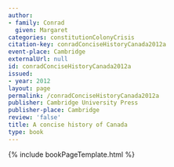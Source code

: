 ```yaml
---
author:
- family: Conrad
  given: Margaret
categories: constitutionColonyCrisis
citation-key: conradConciseHistoryCanada2012a
event-place: Cambridge
externalUrl: null
id: conradConciseHistoryCanada2012a
issued:
- year: 2012
layout: page
permalink: /conradConciseHistoryCanada2012a
publisher: Cambridge University Press
publisher-place: Cambridge
review: 'false'
title: A concise history of Canada
type: book
---
```

{% include bookPageTemplate.html %}